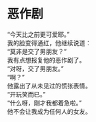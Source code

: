 # 恶作剧

“今天比之前更可爱耶。”
\
我的脸变得通红，他继续说道：
\
“莫非是交了男朋友？”
\
我有点想报复他的恶作剧了。
\
“对呀，交了男朋友。”
\
“啊？”
\
他露出了从未见过的慌张表情。
\
“开玩笑而已。”
\
“什么呀，刚才我都着急啦。”
\
他不会让我成为任何人的女友。









